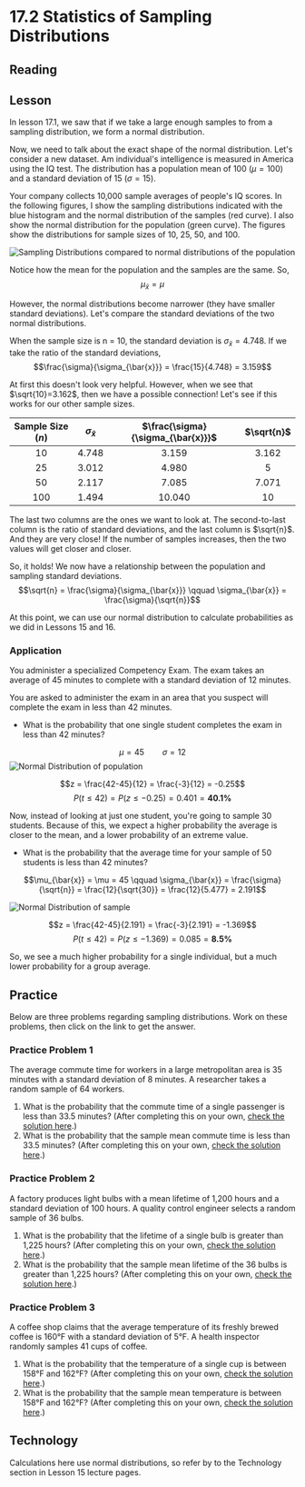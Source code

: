 # 17.2 Statistics of Sampling Distributions

## Reading

## Lesson
In lesson 17.1, we saw that if we take a large enough samples to from a sampling distribution, we form a normal distribution.

Now, we need to talk about the exact shape of the normal distribution. Let's consider a new dataset. Am individual's intelligence is measured in America using the IQ test. The distribution has a population mean of 100 ($\mu = 100$) and a standard deviation of 15 ($\sigma = 15$).

Your company collects 10,000 sample averages of people's IQ scores. In the following figures, I show the sampling distributions indicated with the blue histogram and the normal distribution of the samples (red curve). I also show the normal distribution for the population (green curve). The figures show the distributions for sample sizes of 10, 25, 50, and 100.

![Sampling Distributions compared to normal distributions of the population](https://github.com/drolsonmi/SnowCollegeClasses/blob/main/math1040online/images/Fig17_2a_sampling_distributions.png?raw=true)

Notice how the mean for the population and the samples are the same. So, 
$$\mu_{\bar{x}} = \mu$$

However, the normal distributions become narrower (they have smaller standard deviations). Let's compare the standard deviations of the two normal distributions. 

When the sample size is n = 10, the standard deviation is $\sigma_{\bar{x}} = 4.748$. If we take the ratio of the standard deviations, 
$$\frac{\sigma}{\sigma_{\bar{x}}} = \frac{15}{4.748} = 3.159$$

At first this doesn't look very helpful. However, when we see that $\sqrt{10}=3.162$, then we have a possible connection! Let's see if this works for our other sample sizes.

| Sample Size ($n$) | $\sigma_{\bar{x}}$ | $\frac{\sigma}{\sigma_{\bar{x}}}$ | $\sqrt{n}$ |
| :---: | :---:|:---:|:---:|
| 10  | 4.748 |  3.159 | 3.162 |
| 25  | 3.012 |  4.980 | 5     |
| 50  | 2.117 |  7.085 | 7.071 |
| 100 | 1.494 | 10.040 | 10    |

The last two columns are the ones we want to look at. The second-to-last column is the ratio of standard deviations, and the last column is $\sqrt{n}$. And they are very close! If the number of samples increases, then the two values will get closer and closer.

So, it holds! We now have a relationship between the population and sampling standard deviations. 
$$\sqrt{n} = \frac{\sigma}{\sigma_{\bar{x}}} \qquad \sigma_{\bar{x}} = \frac{\sigma}{\sqrt{n}}$$

At this point, we can use our normal distribution to calculate probabilities as we did in Lessons 15 and 16.

### Application
You administer a specialized Competency Exam. The exam takes an average of 45 minutes to complete with a standard deviation of 12 minutes.

You are asked to administer the exam in an area that you suspect will complete the exam in less than 42 minutes.
* What is the probability that one single student completes the exam in less than 42 minutes?

$$\mu = 45 \qquad \sigma = 12$$
![Normal Distribution of population](https://github.com/drolsonmi/SnowCollegeClasses/blob/main/math1040online/images/Fig17_2b_Example_PopulationNormal.png?raw=true)

$$z = \frac{42-45}{12} = \frac{-3}{12} = -0.25$$
$$P(t \le 42) = P(z \le -0.25) = 0.401 = \mathbf{40.1\%}$$

Now, instead of looking at just one student, you're going to sample 30 students. Because of this, we expect a higher probability the average is closer to the mean, and a lower probability of an extreme value.
* What is the probability that the average time for your sample of 50 students is less than 42 minutes?

$$\mu_{\bar{x}} = \mu = 45 \qquad \sigma_{\bar{x}} = \frac{\sigma}{\sqrt{n}} = \frac{12}{\sqrt{30}} = \frac{12}{5.477} = 2.191$$

![Normal Distribution of sample](https://github.com/drolsonmi/SnowCollegeClasses/blob/main/math1040online/images/Fig17_2c_Example_SamplingNormal.png?raw=true)

$$z = \frac{42-45}{2.191} = \frac{-3}{2.191} = -1.369$$
$$P(t \le 42) = P(z \le -1.369) = 0.085 = \mathbf{8.5\%}$$

So, we see a much higher probability for a single individual, but a much lower probability for a group average.

## Practice
Below are three problems regarding sampling distributions. Work on these problems, then click on the link to get the answer.

### Practice Problem 1
The average commute time for workers in a large metropolitan area is 35 minutes with a standard deviation of 8 minutes. A researcher takes a random sample of 64 workers.
1. What is the probability that the commute time of a single passenger is less than 33.5 minutes? (After completing this on your own, [check the solution here](https://github.com/drolsonmi/SnowCollegeClasses/blob/main/math1040online/Lectures/Solutions/17_2_Solution1a.md).)
2. What is the probability that the sample mean commute time is less than 33.5 minutes? (After completing this on your own, [check the solution here](https://github.com/drolsonmi/SnowCollegeClasses/blob/main/math1040online/Lectures/Solutions/17_2_Solution1b.md).)


### Practice Problem 2
A factory produces light bulbs with a mean lifetime of 1,200 hours and a standard deviation of 100 hours. A quality control engineer selects a random sample of 36 bulbs.
1. What is the probability that the lifetime of a single bulb is greater than 1,225 hours? (After completing this on your own, [check the solution here](https://github.com/drolsonmi/SnowCollegeClasses/blob/main/math1040online/Lectures/Solutions/17_2_Solution2a.md).)
2. What is the probability that the sample mean lifetime of the 36 bulbs is greater than 1,225 hours? (After completing this on your own, [check the solution here](https://github.com/drolsonmi/SnowCollegeClasses/blob/main/math1040online/Lectures/Solutions/17_2_Solution2b.md).)


### Practice Problem 3
A coffee shop claims that the average temperature of its freshly brewed coffee is 160°F with a standard deviation of 5°F. A health inspector randomly samples 41 cups of coffee.
1. What is the probability that the temperature of a single cup is between 158°F and 162°F? (After completing this on your own, [check the solution here](https://github.com/drolsonmi/SnowCollegeClasses/blob/main/math1040online/Lectures/Solutions/17_2_Solution3a.md).)
2. What is the probability that the sample mean temperature is between 158°F and 162°F? (After completing this on your own, [check the solution here](https://github.com/drolsonmi/SnowCollegeClasses/blob/main/math1040online/Lectures/Solutions/17_2_Solution3b.md).)


## Technology
Calculations here use normal distributions, so refer by to the Technology section in Lesson 15 lecture pages.